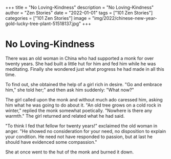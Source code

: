 +++
title = "No Loving-Kindness"
description = "No Loving-Kindness"
author = "Zen Stories"
date = "2022-01-01"
tags = ["101 Zen Stories"]
categories = ["101 Zen Stories"]
image =  "img/2022/chinese-new-year-gold-lucky-tree-plant-51518137.jpg"
+++

# No Loving-Kindness

There was an old woman in China who had supported a monk for over twenty years. She had built a little hut for him and fed him while he was meditating. Finally she wondered just what progress he had made in all this time.

To find out, she obtained the help of a girl rich in desire. "Go and embrace him," she told her;" and then ask him suddenly: "What now?"

The girl called upon the monk and without much ado caressed him, asking him what he was going to do about it. "An old tree grows on a cold rock in winter," replied the monk somewhat poetically. "Nowhere is there any warmth." The girl returned and related what he had said.

"To think I fed that fellow for twenty years!" exclaimed the old woman in anger. "He showed no consideration for your need, no disposition to explain your condition. He need not have responded to passion, but at last he should have evidenced some compassion."

She at once went to the hut of the monk and burned it down.
